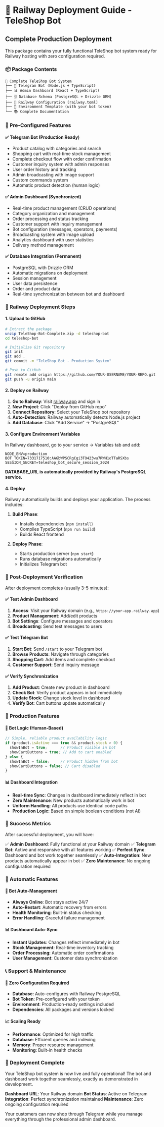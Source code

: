 # 🚂 Railway Deployment Guide - TeleShop Bot

## Complete Production Deployment

This package contains your fully functional TeleShop bot system ready for Railway hosting with zero configuration required.

### 📦 Package Contents

```
📁 Complete TeleShop Bot System
├── 🤖 Telegram Bot (Node.js + TypeScript)
├── 📊 Admin Dashboard (React + TypeScript)
├── 🗄️ Database Schema (PostgreSQL + Drizzle ORM)
├── 🚂 Railway Configuration (railway.toml)
├── 🔧 Environment Template (with your bot token)
└── 📚 Complete Documentation
```

### 🎯 Pre-Configured Features

#### ✅ Telegram Bot (Production Ready)
- Product catalog with categories and search
- Shopping cart with real-time stock management
- Complete checkout flow with order confirmation
- Customer inquiry system with admin responses
- User order history and tracking
- Admin broadcasting with image support
- Custom commands system
- Automatic product detection (human logic)

#### ✅ Admin Dashboard (Synchronized)
- Real-time product management (CRUD operations)
- Category organization and management
- Order processing and status tracking
- Customer support with inquiry management
- Bot configuration (messages, operators, payments)
- Broadcasting system with image upload
- Analytics dashboard with user statistics
- Delivery method management

#### ✅ Database Integration (Permanent)
- PostgreSQL with Drizzle ORM
- Automatic migrations on deployment
- Session management
- User data persistence
- Order and product data
- Real-time synchronization between bot and dashboard

### 🚀 Railway Deployment Steps

#### 1. Upload to GitHub

```bash
# Extract the package
unzip TeleShop-Bot-Complete.zip -d teleshop-bot
cd teleshop-bot

# Initialize Git repository
git init
git add .
git commit -m "TeleShop Bot - Production System"

# Push to GitHub
git remote add origin https://github.com/YOUR-USERNAME/YOUR-REPO.git
git push -u origin main
```

#### 2. Deploy on Railway

1. **Go to Railway**: Visit [railway.app](https://railway.app) and sign in
2. **New Project**: Click "Deploy from GitHub repo"
3. **Connect Repository**: Select your TeleShop bot repository
4. **Auto-Detection**: Railway automatically detects Node.js project
5. **Add Database**: Click "Add Service" → "PostgreSQL"

#### 3. Configure Environment Variables

In Railway dashboard, go to your service → Variables tab and add:

```env
NODE_ENV=production
BOT_TOKEN=7331717510:AAGbWPSCRgCgi3TO423wu7RWH1oTTaRSXbs
SESSION_SECRET=teleshop_bot_secure_session_2024
```

**DATABASE_URL is automatically provided by Railway's PostgreSQL service.**

#### 4. Deploy

Railway automatically builds and deploys your application. The process includes:

1. **Build Phase**: 
   - Installs dependencies (`npm install`)
   - Compiles TypeScript (`npm run build`)
   - Builds React frontend

2. **Deploy Phase**:
   - Starts production server (`npm start`)
   - Runs database migrations automatically
   - Initializes Telegram bot

### 🎉 Post-Deployment Verification

After deployment completes (usually 3-5 minutes):

#### ✅ Test Admin Dashboard
1. **Access**: Visit your Railway domain (e.g., `https://your-app.railway.app`)
2. **Product Management**: Add/edit products
3. **Bot Settings**: Configure messages and operators
4. **Broadcasting**: Send test messages to users

#### ✅ Test Telegram Bot
1. **Start Bot**: Send `/start` to your Telegram bot
2. **Browse Products**: Navigate through categories
3. **Shopping Cart**: Add items and complete checkout
4. **Customer Support**: Send inquiry message

#### ✅ Verify Synchronization
1. **Add Product**: Create new product in dashboard
2. **Check Bot**: Verify product appears in bot immediately
3. **Update Stock**: Change stock level in dashboard
4. **Verify Bot**: Cart buttons update automatically

### 🔧 Production Features

#### 🤖 Bot Logic (Human-Based)
```javascript
// Simple, reliable product availability logic
if (product.isActive === true && product.stock > 0) {
  showInBot = true;      // Product visible in bot
  showCartButtons = true; // Add to cart enabled
} else {
  showInBot = false;     // Product hidden from bot
  showCartButtons = false; // Cart disabled
}
```

#### 📊 Dashboard Integration
- **Real-time Sync**: Changes in dashboard immediately reflect in bot
- **Zero Maintenance**: New products automatically work in bot
- **Uniform Handling**: All products use identical code paths
- **Production Logic**: Based on simple boolean conditions (not AI)

### 🎯 Success Metrics

After successful deployment, you will have:

✅ **Admin Dashboard**: Fully functional at your Railway domain
✅ **Telegram Bot**: Active and responsive with all features working
✅ **Perfect Sync**: Dashboard and bot work together seamlessly
✅ **Auto-Integration**: New products automatically appear in bot
✅ **Zero Maintenance**: No ongoing configuration required

### 🔄 Automatic Features

#### 🤖 Bot Auto-Management
- **Always Online**: Bot stays active 24/7
- **Auto-Restart**: Automatic recovery from errors
- **Health Monitoring**: Built-in status checking
- **Error Handling**: Graceful failure management

#### 📊 Dashboard Auto-Sync
- **Instant Updates**: Changes reflect immediately in bot
- **Stock Management**: Real-time inventory tracking
- **Order Processing**: Automatic order confirmations
- **User Management**: Customer data synchronization

### 📞 Support & Maintenance

#### 🔧 Zero Configuration Required
- **Database**: Auto-configures with Railway PostgreSQL
- **Bot Token**: Pre-configured with your token
- **Environment**: Production-ready settings included
- **Dependencies**: All packages and versions locked

#### 📈 Scaling Ready
- **Performance**: Optimized for high traffic
- **Database**: Efficient queries and indexing
- **Memory**: Proper resource management
- **Monitoring**: Built-in health checks

### 🎊 Deployment Complete

Your TeleShop bot system is now live and fully operational! The bot and dashboard work together seamlessly, exactly as demonstrated in development.

**Dashboard URL**: Your Railway domain
**Bot Status**: Active on Telegram
**Integration**: Perfect synchronization maintained
**Maintenance**: Zero ongoing configuration required

Your customers can now shop through Telegram while you manage everything through the professional admin dashboard.